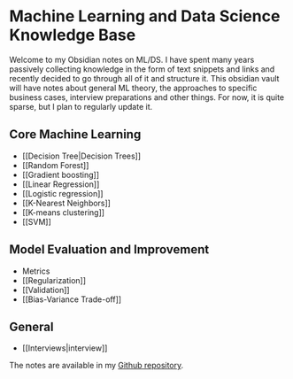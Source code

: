 # Machine Learning and Data Science Knowledge Base

Welcome to my Obsidian notes on ML/DS. I have spent many years passively collecting knowledge in the form of text snippets and links and recently decided to go through all of it and structure it.
This obsidian vault will have notes about general ML theory, the approaches to specific business cases, interview preparations and other things.
For now, it is quite sparse, but I plan to regularly update it.

## Core Machine Learning
- [[Decision Tree|Decision Trees]]
- [[Random Forest]]
- [[Gradient boosting]]
- [[Linear Regression]]
- [[Logistic regression]]
- [[K-Nearest Neighbors]]
- [[K-means clustering]]
- [[SVM]]

## Model Evaluation and Improvement
- Metrics
- [[Regularization]]
- [[Validation]]
- [[Bias-Variance Trade-off]]

## General
- [[Interviews|interview]]

The notes are available in my [Github repository](https://github.com/Erlemar/dswok).